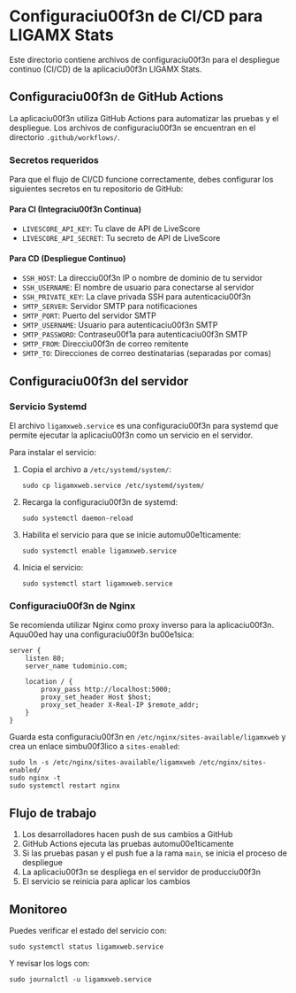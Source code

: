 # Configuraciu00f3n de CI/CD para LIGAMX Stats

Este directorio contiene archivos de configuraciu00f3n para el despliegue continuo (CI/CD) de la aplicaciu00f3n LIGAMX Stats.

## Configuraciu00f3n de GitHub Actions

La aplicaciu00f3n utiliza GitHub Actions para automatizar las pruebas y el despliegue. Los archivos de configuraciu00f3n se encuentran en el directorio `.github/workflows/`.

### Secretos requeridos

Para que el flujo de CI/CD funcione correctamente, debes configurar los siguientes secretos en tu repositorio de GitHub:

#### Para CI (Integraciu00f3n Continua)

- `LIVESCORE_API_KEY`: Tu clave de API de LiveScore
- `LIVESCORE_API_SECRET`: Tu secreto de API de LiveScore

#### Para CD (Despliegue Continuo)

- `SSH_HOST`: La direcciu00f3n IP o nombre de dominio de tu servidor
- `SSH_USERNAME`: El nombre de usuario para conectarse al servidor
- `SSH_PRIVATE_KEY`: La clave privada SSH para autenticaciu00f3n
- `SMTP_SERVER`: Servidor SMTP para notificaciones
- `SMTP_PORT`: Puerto del servidor SMTP
- `SMTP_USERNAME`: Usuario para autenticaciu00f3n SMTP
- `SMTP_PASSWORD`: Contraseu00f1a para autenticaciu00f3n SMTP
- `SMTP_FROM`: Direcciu00f3n de correo remitente
- `SMTP_TO`: Direcciones de correo destinatarias (separadas por comas)

## Configuraciu00f3n del servidor

### Servicio Systemd

El archivo `ligamxweb.service` es una configuraciu00f3n para systemd que permite ejecutar la aplicaciu00f3n como un servicio en el servidor.

Para instalar el servicio:

1. Copia el archivo a `/etc/systemd/system/`:
   ```
   sudo cp ligamxweb.service /etc/systemd/system/
   ```

2. Recarga la configuraciu00f3n de systemd:
   ```
   sudo systemctl daemon-reload
   ```

3. Habilita el servicio para que se inicie automu00e1ticamente:
   ```
   sudo systemctl enable ligamxweb.service
   ```

4. Inicia el servicio:
   ```
   sudo systemctl start ligamxweb.service
   ```

### Configuraciu00f3n de Nginx

Se recomienda utilizar Nginx como proxy inverso para la aplicaciu00f3n. Aquu00ed hay una configuraciu00f3n bu00e1sica:

```nginx
server {
    listen 80;
    server_name tudominio.com;

    location / {
        proxy_pass http://localhost:5000;
        proxy_set_header Host $host;
        proxy_set_header X-Real-IP $remote_addr;
    }
}
```

Guarda esta configuraciu00f3n en `/etc/nginx/sites-available/ligamxweb` y crea un enlace simbu00f3lico a `sites-enabled`:

```
sudo ln -s /etc/nginx/sites-available/ligamxweb /etc/nginx/sites-enabled/
sudo nginx -t
sudo systemctl restart nginx
```

## Flujo de trabajo

1. Los desarrolladores hacen push de sus cambios a GitHub
2. GitHub Actions ejecuta las pruebas automu00e1ticamente
3. Si las pruebas pasan y el push fue a la rama `main`, se inicia el proceso de despliegue
4. La aplicaciu00f3n se despliega en el servidor de producciu00f3n
5. El servicio se reinicia para aplicar los cambios

## Monitoreo

Puedes verificar el estado del servicio con:

```
sudo systemctl status ligamxweb.service
```

Y revisar los logs con:

```
sudo journalctl -u ligamxweb.service
```
